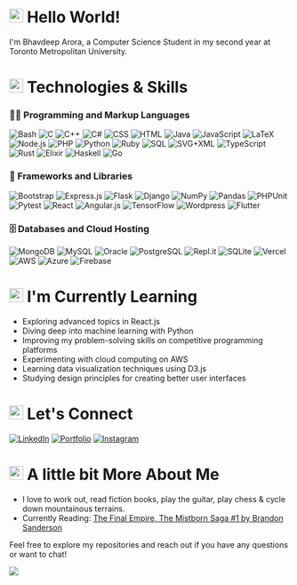 <h1><img src="https://media.tenor.com/e3GqicbfhMYAAAAi/get-greeting-get-greetings.gif" width="25" /> Hello World! </h1>

I'm Bhavdeep Arora, a Computer Science Student in my second year at Toronto Metropolitan University.

<h1><img src="https://user-images.githubusercontent.com/74038190/212284087-bbe7e430-757e-4901-90bf-4cd2ce3e1852.gif" width="25"/> Technologies & Skills </h1>

### 👨‍💻 Programming and Markup Languages
![Bash](https://img.shields.io/badge/shell_script-%23121011.svg?style=for-the-badge&logo=gnu-bash&logoColor=white)
![C](https://img.shields.io/badge/C-%2300599C.svg?style=for-the-badge&logo=c&logoColor=white)
![C++](https://img.shields.io/badge/C%2B%2B-9C033A.svg?style=for-the-badge&logo=cpp&logoColor=white)
![C#](https://img.shields.io/badge/C%23-68217A.svg?style=for-the-badge&logo=c-sharp&logoColor=white)
![CSS](https://img.shields.io/badge/CSS-1572B6.svg?style=for-the-badge&logo=css3&logoColor=white)
![HTML](https://img.shields.io/badge/HTML-E34F26.svg?style=for-the-badge&logo=html5&logoColor=white)
![Java](https://img.shields.io/badge/Java-007396.svg?style=for-the-badge&logo=java&logoColor=white)
![JavaScript](https://img.shields.io/badge/JavaScript-F7DF1E.svg?style=for-the-badge&logo=javascript&logoColor=black)
![LaTeX](https://img.shields.io/badge/LaTeX-008080.svg?style=for-the-badge&logo=latex&logoColor=white)
![Node.js](https://img.shields.io/badge/Node.js-43853D.svg?style=for-the-badge&logo=node-dot-js&logoColor=white)
![PHP](https://img.shields.io/badge/PHP-777BB4.svg?style=for-the-badge&logo=php&logoColor=white)
![Python](https://img.shields.io/badge/Python-14354C.svg?style=for-the-badge&logo=python&logoColor=white)
![Ruby](https://img.shields.io/badge/ruby-%23CC342D.svg?style=for-the-badge&logo=ruby&logoColor=white)
![SQL](https://img.shields.io/badge/SQL-025E8C.svg?style=for-the-badge&logo=sqlite&logoColor=white)
![SVG+XML](https://img.shields.io/badge/SVG%2BXML-e0982c.svg?style=for-the-badge&logo=svg&logoColor=white)
![TypeScript](https://img.shields.io/badge/TypeScript-007ACC.svg?style=for-the-badge&logo=typescript&logoColor=white)
![Rust](https://img.shields.io/badge/rust-%23000000.svg?style=for-the-badge&logo=rust&logoColor=white)
![Elixir](https://img.shields.io/badge/elixir-%234B275F.svg?style=for-the-badge&logo=elixir&logoColor=white)
![Haskell](https://img.shields.io/badge/Haskell-5e5086?style=for-the-badge&logo=haskell&logoColor=white)
![Go](https://img.shields.io/badge/go-%2300ADD8.svg?style=for-the-badge&logo=go&logoColor=white)

### 🧰 Frameworks and Libraries
![Bootstrap](https://img.shields.io/badge/Bootstrap-7952B3.svg?style=for-the-badge&logo=bootstrap&logoColor=white)
![Express.js](https://img.shields.io/badge/Express.js-404d59.svg?style=for-the-badge&logo=express&logoColor=white)
![Flask](https://img.shields.io/badge/Flask-000000.svg?style=for-the-badge&logo=flask&logoColor=white)
![Django](https://img.shields.io/badge/django-%23092E20.svg?style=for-the-badge&logo=django&logoColor=white)
![NumPy](https://img.shields.io/badge/Numpy-013243.svg?style=for-the-badge&logo=numpy&logoColor=white)
![Pandas](https://img.shields.io/badge/Pandas-150458.svg?style=for-the-badge&logo=pandas&logoColor=white)
![PHPUnit](https://img.shields.io/badge/PHPUnit-366488.svg?style=for-the-badge&logo=php&logoColor=white)
![Pytest](https://img.shields.io/badge/Pytest-0A9EDC.svg?style=for-the-badge&logo=pytest&logoColor=white)
![React](https://img.shields.io/badge/React-20232a.svg?style=for-the-badge&logo=react&logoColor=%2361DAFB)
![Angular.js](https://img.shields.io/badge/angular.js-%23E23237.svg?style=for-the-badge&logo=angularjs&logoColor=white)
![TensorFlow](https://img.shields.io/badge/TensorFlow-FF6F00.svg?style=for-the-badge&logo=tensorflow&logoColor=white)
![Wordpress](https://img.shields.io/badge/Wordpress-21759B.svg?style=for-the-badge&logo=wordpress&logoColor=white)
![Flutter](https://img.shields.io/badge/Flutter-%2302569B.svg?style=for-the-badge&logo=Flutter&logoColor=white)

### 🗄️ Databases and Cloud Hosting
![MongoDB](https://img.shields.io/badge/MongoDB-4ea94b.svg?style=for-the-badge&logo=mongodb&logoColor=white)
![MySQL](https://img.shields.io/badge/MySQL-00f.svg?style=for-the-badge&logo=mysql&logoColor=white)
![Oracle](https://img.shields.io/badge/Oracle-F00000.svg?style=for-the-badge&logo=oracle&logoColor=white)
![PostgreSQL](https://img.shields.io/badge/PostgreSQL-316192.svg?style=for-the-badge&logo=postgresql&logoColor=white)
![Repl.it](https://img.shields.io/badge/Repl.it-0D101E.svg?style=for-the-badge&logo=replit&logoColor=white)
![SQLite](https://img.shields.io/badge/SQLite-07405e.svg?style=for-the-badge&logo=sqlite&logoColor=white)
![Vercel](https://img.shields.io/badge/Vercel-000000.svg?style=for-the-badge&logo=vercel&logoColor=white)
![AWS](https://img.shields.io/badge/AWS-%23FF9900.svg?style=for-the-badge&logo=amazon-aws&logoColor=white)
![Azure](https://img.shields.io/badge/azure-%230072C6.svg?style=for-the-badge&logo=microsoftazure&logoColor=white)
![Firebase](https://img.shields.io/badge/firebase-%23039BE5.svg?style=for-the-badge&logo=firebase)


<h1><img src="https://i.pinimg.com/originals/5e/5f/cd/5e5fcd2efe9b4eb3bbaace2a02b29185.gif" width="25"/> I'm Currently Learning </h1>

- Exploring advanced topics in React.js
- Diving deep into machine learning with Python
- Improving my problem-solving skills on competitive programming platforms
- Experimenting with cloud computing on AWS
- Learning data visualization techniques using D3.js
- Studying design principles for creating better user interfaces

<h1><img src="https://media.tenor.com/6ph1w40DrykAAAAi/handshake-joypixels.giff" width="25"/> Let's Connect </h1>

[![LinkedIn](https://img.shields.io/badge/linkedin-%230077B5.svg?style=for-the-badge&logo=linkedin&logoColor=white)](https://www.linkedin.com/in/bhavdeeparora/)
[![Portfolio](https://img.shields.io/badge/Portfolio-255E63?style=for-the-badge&logo=About.me&logoColor=white)](https://www.bhavdeeparora.com/)
[![Instagram](https://img.shields.io/badge/Instagram-%23E4405F.svg?style=for-the-badge&logo=Instagram&logoColor=white)](https://www.instagram.com/bhavv004/)

<h1><img src="https://media.tenor.com/DMRFgGmyUQQAAAAi/jump-rope-illustration.gif" width="25"/> A little bit More About Me </h1>

- I love to work out, read fiction books, play the guitar, play chess & cycle down mountainous terrains.
- Currently Reading: [The Final Empire, The Mistborn Saga #1 by Brandon Sanderson](https://www.goodreads.com/book/show/68428.The_Final_Empire)

Feel free to explore my repositories and reach out if you have any questions or want to chat!

![](https://komarev.com/ghpvc/?username=bhav2134&style=for-the-badge&label=Profile+Visitors)


